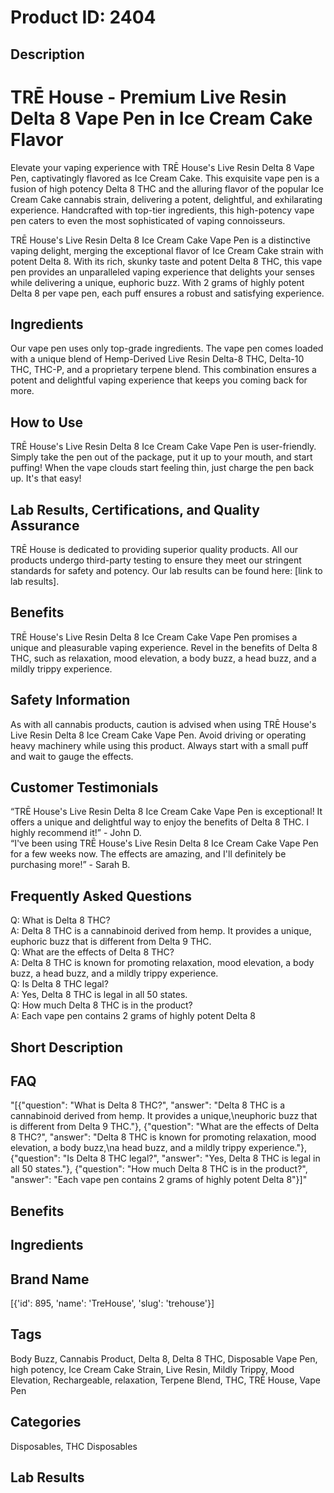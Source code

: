 # Product ID: 2404
## Description
<h1>TRĒ House - Premium Live Resin Delta 8 Vape Pen in Ice Cream Cake Flavor</h1>
<p>Elevate your vaping experience with TRĒ House's Live Resin Delta 8 Vape Pen, captivatingly flavored as Ice Cream Cake. This exquisite vape pen is a fusion of high potency Delta 8 THC and the alluring flavor of the popular Ice Cream Cake cannabis strain, delivering a potent, delightful, and exhilarating experience. Handcrafted with top-tier ingredients, this high-potency vape pen caters to even the most sophisticated of vaping connoisseurs.</p>
<p>TRĒ House's Live Resin Delta 8 Ice Cream Cake Vape Pen is a distinctive vaping delight, merging the exceptional flavor of Ice Cream Cake strain with potent Delta 8. With its rich, skunky taste and potent Delta 8 THC, this vape pen provides an unparalleled vaping experience that delights your senses while delivering a unique, euphoric buzz. With 2 grams of highly potent Delta 8 per vape pen, each puff ensures a robust and satisfying experience.</p>
<h2>Ingredients</h2>
<p>Our vape pen uses only top-grade ingredients. The vape pen comes loaded with a unique blend of Hemp-Derived Live Resin Delta-8 THC, Delta-10 THC, THC-P, and a proprietary terpene blend. This combination ensures a potent and delightful vaping experience that keeps you coming back for more.</p>
<h2>How to Use</h2>
<p>TRĒ House's Live Resin Delta 8 Ice Cream Cake Vape Pen is user-friendly. Simply take the pen out of the package, put it up to your mouth, and start puffing! When the vape clouds start feeling thin, just charge the pen back up. It's that easy!</p>
<h2>Lab Results, Certifications, and Quality Assurance</h2>
<p>TRĒ House is dedicated to providing superior quality products. All our products undergo third-party testing to ensure they meet our stringent standards for safety and potency. Our lab results can be found here: [link to lab results].</p>
<h2>Benefits</h2>
<p>TRĒ House's Live Resin Delta 8 Ice Cream Cake Vape Pen promises a unique and pleasurable vaping experience. Revel in the benefits of Delta 8 THC, such as relaxation, mood elevation, a body buzz, a head buzz, and a mildly trippy experience.</p>
<h2>Safety Information</h2>
<p>As with all cannabis products, caution is advised when using TRĒ House's Live Resin Delta 8 Ice Cream Cake Vape Pen. Avoid driving or operating heavy machinery while using this product. Always start with a small puff and wait to gauge the effects.</p>
<h2>Customer Testimonials</h2>
<p>“TRĒ House's Live Resin Delta 8 Ice Cream Cake Vape Pen is exceptional! It offers a unique and delightful way to enjoy the benefits of Delta 8 THC. I highly recommend it!” - John D.<br />
“I've been using TRĒ House's Live Resin Delta 8 Ice Cream Cake Vape Pen for a few weeks now. The effects are amazing, and I'll definitely be purchasing more!” - Sarah B.</p>
<h2>Frequently Asked Questions</h2>
<p>Q: What is Delta 8 THC?<br />
A: Delta 8 THC is a cannabinoid derived from hemp. It provides a unique, euphoric buzz that is different from Delta 9 THC.<br />
Q: What are the effects of Delta 8 THC?<br />
A: Delta 8 THC is known for promoting relaxation, mood elevation, a body buzz, a head buzz, and a mildly trippy experience.<br />
Q: Is Delta 8 THC legal?<br />
A: Yes, Delta 8 THC is legal in all 50 states.<br />
Q: How much Delta 8 THC is in the product?<br />
A: Each vape pen contains 2 grams of highly potent Delta 8</p>

## Short Description

## FAQ
"[{\"question\": \"What is Delta 8 THC?\", \"answer\": \"Delta 8 THC is a cannabinoid derived from hemp. It provides a unique,\\neuphoric buzz that is different from Delta 9 THC.\"}, {\"question\": \"What are the effects of Delta 8 THC?\", \"answer\": \"Delta 8 THC is known for promoting relaxation, mood elevation, a body buzz,\\na head buzz, and a mildly trippy experience.\"}, {\"question\": \"Is Delta 8 THC legal?\", \"answer\": \"Yes, Delta 8 THC is legal in all 50 states.\"}, {\"question\": \"How much Delta 8 THC is in the product?\", \"answer\": \"Each vape pen contains 2 grams of highly potent Delta 8\"}]"
## Benefits

## Ingredients

## Brand Name
[{'id': 895, 'name': 'TreHouse', 'slug': 'trehouse'}]
## Tags
Body Buzz, Cannabis Product, Delta 8, Delta 8 THC, Disposable Vape Pen, high potency, Ice Cream Cake Strain, Live Resin, Mildly Trippy, Mood Elevation, Rechargeable, relaxation, Terpene Blend, THC, TRĒ House, Vape Pen
## Categories
Disposables, THC Disposables
## Lab Results

